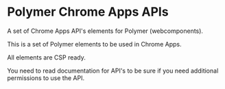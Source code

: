 # Polymer Chrome Apps APIs
A set of Chrome Apps API's elements for Polymer (webcomponents).


This is a set of Polymer elements to be used in Chrome Apps.

All elements are CSP ready.

You need to read documentation for API's to be sure if you need additional permissions to use the API.
